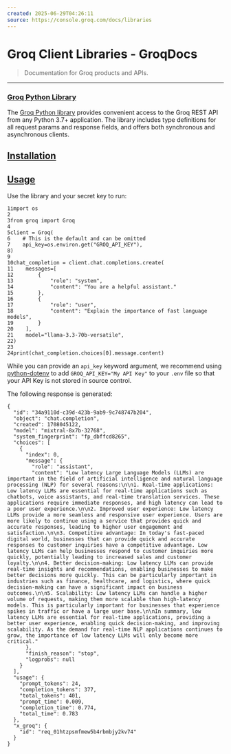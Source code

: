 ```yaml
---
created: 2025-06-29T04:26:11
source: https://console.groq.com/docs/libraries
---
```


# Groq Client Libraries - GroqDocs

> Documentation for Groq products and APIs.

---
### [Groq Python Library](https://console.groq.com/docs/libraries#groq-python-library)

The [Groq Python library](https://pypi.org/project/groq/) provides convenient access to the Groq REST API from any Python 3.7+ application. The library includes type definitions for all request params and response fields, and offers both synchronous and asynchronous clients.

[Installation](https://console.groq.com/docs/libraries#installation)
--------------------------------------------------------------------

[Usage](https://console.groq.com/docs/libraries#usage)
------------------------------------------------------

Use the library and your secret key to run:

```
1import os
2
3from groq import Groq
4
5client = Groq(
6    # This is the default and can be omitted
7    api_key=os.environ.get("GROQ_API_KEY"),
8)
9
10chat_completion = client.chat.completions.create(
11    messages=[
12        {
13            "role": "system",
14            "content": "You are a helpful assistant."
15        },
16        {
17            "role": "user",
18            "content": "Explain the importance of fast language models",
19        }
20    ],
21    model="llama-3.3-70b-versatile",
22)
23
24print(chat_completion.choices[0].message.content)
```

While you can provide an `api_key` keyword argument, we recommend using [python-dotenv](https://github.com/theskumar/python-dotenv) to add `GROQ_API_KEY="My API Key"` to your `.env` file so that your API Key is not stored in source control.

The following response is generated:

```
{
  "id": "34a9110d-c39d-423b-9ab9-9c748747b204",
  "object": "chat.completion",
  "created": 1708045122,
  "model": "mixtral-8x7b-32768",
  "system_fingerprint": "fp_dbffcd8265",
  "choices": [
    {
      "index": 0,
      "message": {
        "role": "assistant",
        "content": "Low latency Large Language Models (LLMs) are important in the field of artificial intelligence and natural language processing (NLP) for several reasons:\n\n1. Real-time applications: Low latency LLMs are essential for real-time applications such as chatbots, voice assistants, and real-time translation services. These applications require immediate responses, and high latency can lead to a poor user experience.\n\n2. Improved user experience: Low latency LLMs provide a more seamless and responsive user experience. Users are more likely to continue using a service that provides quick and accurate responses, leading to higher user engagement and satisfaction.\n\n3. Competitive advantage: In today's fast-paced digital world, businesses that can provide quick and accurate responses to customer inquiries have a competitive advantage. Low latency LLMs can help businesses respond to customer inquiries more quickly, potentially leading to increased sales and customer loyalty.\n\n4. Better decision-making: Low latency LLMs can provide real-time insights and recommendations, enabling businesses to make better decisions more quickly. This can be particularly important in industries such as finance, healthcare, and logistics, where quick decision-making can have a significant impact on business outcomes.\n\n5. Scalability: Low latency LLMs can handle a higher volume of requests, making them more scalable than high-latency models. This is particularly important for businesses that experience spikes in traffic or have a large user base.\n\nIn summary, low latency LLMs are essential for real-time applications, providing a better user experience, enabling quick decision-making, and improving scalability. As the demand for real-time NLP applications continues to grow, the importance of low latency LLMs will only become more critical."
      },
      "finish_reason": "stop",
      "logprobs": null
    }
  ],
  "usage": {
    "prompt_tokens": 24,
    "completion_tokens": 377,
    "total_tokens": 401,
    "prompt_time": 0.009,
    "completion_time": 0.774,
    "total_time": 0.783
  },
  "x_groq": {
    "id": "req_01htzpsmfmew5b4rbmbjy2kv74"
  }
}
```
